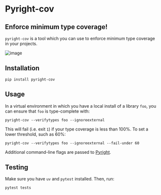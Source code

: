 # Pyright-cov

## Enforce minimum type coverage!

`pyright-cov` is a tool which you can use to enforce minimum type coverage in your projects.

![image](https://github.com/user-attachments/assets/03977f7d-ee29-45f1-b8a9-306ec539f8cf)

## Installation

```console
pip install pyright-cov
```

## Usage

In a virtual environment in which you have a local install of a library `foo`, you can
ensure that `foo` is type-complete with:

```
pyright-cov --verifytypes foo --ignoreexternal
```

This will fail (i.e. exit `1`) if your type coverage is less than 100%. To set a lower
threshold, such as 60%:

```
pyright-cov --verifytypes foo --ignoreexternal --fail-under 60
```

Additional command-line flags are passed to [Pyright](https://github.com/microsoft/pyright).

## Testing

Make sure you have `uv` and `pytest` installed. Then, run:

```
pytest tests
```

